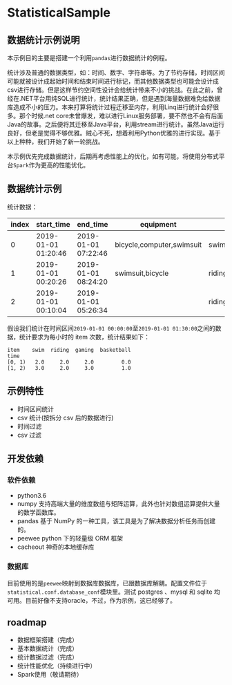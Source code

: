 # StatisticalSample

## 数据统计示例说明

本示例目的主要是搭建一个利用`pandas`进行数据统计的例程。

统计涉及普通的数据类型，如：时间、数字、字符串等。为了节约存储，时间区间可能就被设计成起始时间和结束时间进行标记，而其他数据类型也可能会设计成csv进行存储。但是这样节约空间性设计会给统计带来不小的挑战。在此之前，曾经在.NET平台用纯SQL进行统计，统计结果正确，但是遇到海量数据难免给数据库造成不小的压力。本来打算将统计过程迁移至内存，利用Linq进行统计会好很多。那个时候.net core未曾爆发，难以进行Linux服务部署，要不然也不会有后面Java的故事。之后便将其迁移至Java平台，利用stream进行统计。虽然Java运行良好，但老是觉得不够优雅。贼心不死，想着利用Python优雅的进行实现。基于以上种种，我们开始了新一轮挑战。

本示例优先完成数据统计，后期再考虑性能上的优化，如有可能，将使用分布式平台`Spark`作为更高的性能优化。

## 数据统计示例

统计数据：

| index | start_time          | end_time            | equipment                 | item                   |
| ----- | ------------------- | ------------------- | ------------------------- | ---------------------- |
| 0     | 2019-01-01 01:20:46 | 2019-01-01 07:22:46 | bicycle,computer,swimsuit | swim,basketball,riding |
| 1     | 2019-01-01 00:20:26 | 2019-01-01 08:24:20 | swimsuit,bicycle          | riding,swim,riding     |
| 2     | 2019-01-01 00:10:04 | 2019-01-01 05:26:34 |                           | riding,swim,riding     |

假设我们统计在时间区间`2019-01-01 00:00:00`至`2019-01-01 01:30:00`之间的数据，统计要求为每小时的 item 次数，统计结果如下：

```csv
item    swim  riding  gaming  basketball
time
[0, 1)   2.0     2.0     2.0         0.0
[1, 2)   3.0     2.0     3.0         1.0
```

## 示例特性

- 时间区间统计
- csv 统计(按拆分 csv 后的数据进行)
- 时间过滤
- csv 过滤

## 开发依赖

### 软件依赖

- python3.6
- numpy 支持高端大量的维度数组与矩阵运算，此外也针对数组运算提供大量的数学函数库。
- pandas 基于 NumPy 的一种工具，该工具是为了解决数据分析任务而创建的。
- peewee python 下的轻量级 ORM 框架
- cacheout 神奇的本地缓存库

### 数据库

目前使用的是`peewee`映射到数据库数据库，已跟数据库解耦。配置文件位于`statistical.conf.database_conf`模块里。测试 postgres 、mysql 和 sqlite 均可用。目前好像不支持oracle，不过，作为示例，这已经够了。

## roadmap

- 数据框架搭建（完成）
- 基本数据统计（完成）
- 统计数据过滤（完成）
- 统计性能优化（持续进行中）
- Spark使用（敬请期待）